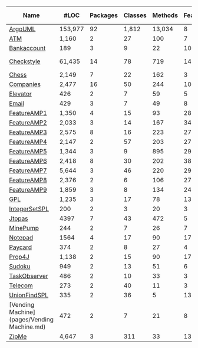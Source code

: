 

|Name 	        |#LOC   | Packages|	Classes	|Methods|Features|	VC	   |Var     |	#Test |	Covarege|	Killed mutants|
|-------        |-------|---------|---------|-------|--------|-------  |------- |-------|---------|---------      |
|[ArgoUML](pages/ArgoUML.md)        |153,977|92       |1,812    |	13,034|	8	     |256      |1388    |1,326	 |17%     |9%             |
|[ATM](pages/ATM.md)            |	 1,160|	2	      |27       |	100   |	7      |80       |	44    |	76     |91%     |79%            |
|[Bankaccount](pages/Bankaccount.md)    |	189   |	3       |	9	      |22     |	10     |144      |	13	  |	42     |92%     |62%            |
|[Checkstyle](pages/Checkstyle.md)     |	61,435|	14      |	78      |	719	  |141	   |> 2 ^135 |	180   |719     |38%     | 5%            | 
|[Chess](pages/Chess.md)          |	2,149	|7	      |22	      |162	  |3	     |8	       |20	    |	77	   |72%     |	72%           |
|[Companies](pages/Companies.md)      |	2,477	|16	      |50	      |244  	|10	     |192	     |255	    |	42	   |70%     |	46%           |
|[Elevator](pages/Elevator.md)       |	426	  |2	      |7	      |59	    |5	     |20	     |9		    | 59	   |92%     |	73%           |
|[Email](pages/Email.md)         |	429	  |3	      |7	      |49	    |8	     |40	     |30	    |	85	   |97% 	  |61%            |
|[FeatureAMP1](pages/FeatureAMP1.md)    |	1,350	|4	      |15	      |93	    |28	      |6732	   |40	    |18		   |85%	    |46%            |
|[FeatureAMP2](pages/FeatureAMP2.md)    |	2,033	|3	      |14	      |167	  |34	      |7020	   |55			|18	     |72%     |43%            |	
|[FeatureAMP3](pages/FeatureAMP3.md)    |	2,575	|8	      |16	      |223	  |27	      |20500	 |93	    |	15	    |77%	  |42%            |	
|[FeatureAMP4](pages/FeatureAMP4.md)    |	2,147	|2	      |57	      |203	  |27	      |6732	   |57	    |	12	    |82%    |40%            |	
|[FeatureAMP5](pages/FeatureAMP5.md)    |	1,344	|3	      |9	      |895	  |29	      |3810	   |36	    |	17	    |91%	  |49%           |
|[FeatureAMP6](pages/FeatureAMP6.md)    |	2,418	|8	      |30	      |202	  |38	      |21522   |76		  |	09      |31%	  |46%          |
|[FeatureAMP7](pages/FeatureAMP7.md)    |	5,644	|3	      |46	      |220	  |29	      |15795   |57			|	08	    |28%    | 40%              |   
|[FeatureAMP8](pages/FeatureAMP8.md)    |	2,376	|2	      |6	      |106	  |27	      |15708   |48	    |	78	  	|82%	  |42% 	          |
|[FeatureAMP9](pages/FeatureAMP9.md)    |	1,859	|3	      |8	      |134	  |24	      |6732	   |53	    |	105		  |83%	  |63%	           |
|[GPL](pages/GPL.md)           |	1,235	|3	      |17	      |78	    |13	      |73	     |59	    |	51		  |83%	  |60%	            |
|[IntegerSetSPL](pages/IntegerSetSPL.md)  |	200	  |2	      |3	      |20	    |3	      |2	     |7	      |	19		  |100%   |	80%	         |
|[Jtopas](pages/Jtopas.md)        |	4397	|7	      |43	      |472    |	5	      |32	     |10	    |87			  |67%		  |50%	  |
|[MinePump](pages/MinePump.md)       |	244	  |2	      |7	      |26	    |7	      |64	     |4	      |34		    |91%		  |65%	  |
|[Notepad](pages/Notepad.md)        |	1564	|4	      |17	      |90	    |17	      |256     |24	    |25		    |59%		  |15%	  |
|[Paycard](pages/Paycard.md)       |	374	  |2	      |8	      |27	    |4	      |6	     |10	    |13		    |88%		  |61%	  |
|[Prop4J](pages/Prop4J.md)        |	1,138	|2	      |15	      |90	    |17	      |5029    |17	    |63		    |71%		  |67%	  |
|[Sudoku](pages/Sudoku.md)       |	949	  |2	      |13	      |51	    |6	      |20	     |53	    |35		    |80%		  |67%	  |
|[TaskObserver](pages/TaskObserver.md)  |	486	  |2	      |10	      |33	    |3	      |8	     |9	      |24		    |91%		  |71%	  |
|[Telecom](pages/Telecom.md)      |	273	  |2	      |40	      |11	    |3	      |4	     |6	      |26		    |99%		  |65%	  |
|[UnionFindSPL](pages/UnionFindSPL.md)  |	335	  |2	      |36	      |5	    |13	      |10	     |12	    |40		    |84%		  |66%	  |
|[Vending Machine](pages/Vending Machine.md)|	472	  |2	      |7	      |21	    |8	      |256     |7	      |37		    |97%		  |83%	  |
|[ZipMe](pages/ZipMe.md)          |	4,647 |3	      |311	    |33	    |13	      |24	     |343	    |22		    |41%		  |19%	  |

